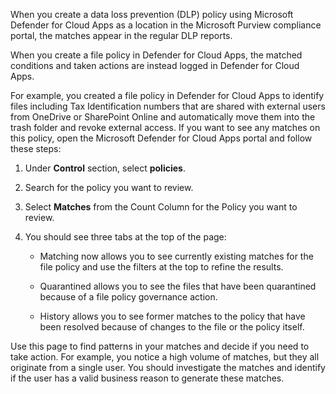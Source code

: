 
When you create a data loss prevention (DLP) policy using Microsoft Defender for Cloud Apps as a location in the Microsoft Purview compliance portal, the matches appear in the regular DLP reports.

When you create a file policy in Defender for Cloud Apps, the matched conditions and taken actions are instead logged in Defender for Cloud Apps.

For example, you created a file policy in Defender for Cloud Apps to identify files including Tax Identification numbers that are shared with external users from OneDrive or SharePoint Online and automatically move them into the trash folder and revoke external access. If you want to see any matches on this policy, open the Microsoft Defender for Cloud Apps portal and follow these steps:

1. Under **Control** section, select **policies**.

1. Search for the policy you want to review.

1. Select **Matches** from the Count Column for the Policy you want to review.

1. You should see three tabs at the top of the page:

    - Matching now allows you to see currently existing matches for the file policy and use the filters at the top to refine the results.

    - Quarantined allows you to see the files that have been quarantined because of a file policy governance action.

    - History allows you to see former matches to the policy that have been resolved because of changes to the file or the policy itself.

Use this page to find patterns in your matches and decide if you need to take action. For example, you notice a high volume of matches, but they all originate from a single user. You should investigate the matches and identify if the user has a valid business reason to generate these matches.
